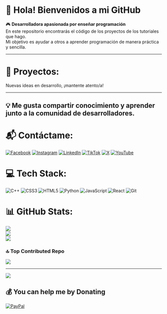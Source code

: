 # 👋 Hola! Bienvenidos a mi GitHub

🎮 **Desarrolladora apasionada por enseñar programación**  
En este repositorio encontrarás el código de los proyectos de los tutoriales que hago.  
Mi objetivo es ayudar a otros a aprender programación de manera práctica y sencilla.

---

# 🌟 Proyectos:
Nuevas ideas en desarrollo, ¡mantente atento/a!

---

💡 **Me gusta compartir conocimiento** y aprender junto a la comunidad de desarrolladores.
-
# 📬 Contáctame:
[![Facebook](https://img.shields.io/badge/Facebook-%231877F2.svg?logo=Facebook&logoColor=white)](https://facebook.com/https://facebook.com/mike.dan.pc) [![Instagram](https://img.shields.io/badge/Instagram-%23E4405F.svg?logo=Instagram&logoColor=white)](https://instagram.com/https://www.instagram.com/mike.dan.pc/) [![LinkedIn](https://img.shields.io/badge/LinkedIn-%230077B5.svg?logo=linkedin&logoColor=white)](https://linkedin.com/in/https://www.linkedin.com/in/danicodex/) [![TikTok](https://img.shields.io/badge/TikTok-%23000000.svg?logo=TikTok&logoColor=white)](https://tiktok.com/@https://www.tiktok.com/@mike.dan.pc) [![X](https://img.shields.io/badge/X-black.svg?logo=X&logoColor=white)](https://x.com/https://twitter.com/mike_dan_pc) [![YouTube](https://img.shields.io/badge/YouTube-%23FF0000.svg?logo=YouTube&logoColor=white)](https://youtube.com/@https://youtube.com/@danicodex) 

# 💻 Tech Stack:
![C++](https://img.shields.io/badge/c++-%2300599C.svg?style=for-the-badge&logo=c%2B%2B&logoColor=white) ![CSS3](https://img.shields.io/badge/css3-%231572B6.svg?style=for-the-badge&logo=css3&logoColor=white) ![HTML5](https://img.shields.io/badge/html5-%23E34F26.svg?style=for-the-badge&logo=html5&logoColor=white) ![Python](https://img.shields.io/badge/python-3670A0?style=for-the-badge&logo=python&logoColor=ffdd54) ![JavaScript](https://img.shields.io/badge/javascript-%23323330.svg?style=for-the-badge&logo=javascript&logoColor=%23F7DF1E) ![React](https://img.shields.io/badge/react-%2320232a.svg?style=for-the-badge&logo=react&logoColor=%2361DAFB) ![Git](https://img.shields.io/badge/git-%23F05033.svg?style=for-the-badge&logo=git&logoColor=white)
# 📊 GitHub Stats:
![](https://github-readme-stats.vercel.app/api?username=DaniCodex&theme=aura&hide_border=false&include_all_commits=true&count_private=false)<br/>
![](https://github-readme-streak-stats.herokuapp.com/?user=DaniCodex&theme=aura&hide_border=false)<br/>
![](https://github-readme-stats.vercel.app/api/top-langs/?username=DaniCodex&theme=aura&hide_border=false&include_all_commits=true&count_private=false&layout=compact)

### 🔝 Top Contributed Repo
![](https://github-contributor-stats.vercel.app/api?username=DaniCodex&limit=5&theme=aura&combine_all_yearly_contributions=true)

---
[![](https://visitcount.itsvg.in/api?id=DaniCodex&icon=4&color=1)](https://visitcount.itsvg.in)

  ## 💰 You can help me by Donating
  [![PayPal](https://img.shields.io/badge/PayPal-00457C?style=for-the-badge&logo=paypal&logoColor=white)](https://paypal.me/https://www.paypal.com/donate/?hosted_button_id=3X6NV69DTXGZE) 

  
<!-- Proudly created with GPRM ( https://gprm.itsvg.in ) -->
